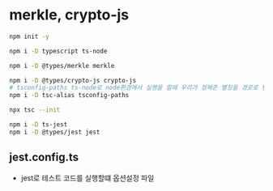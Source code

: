 # merkle, crypto-js

```sh
npm init -y

npm i -D typescript ts-node

npm i -D @types/merkle merkle

npm i -D @types/crypto-js crypto-js
# tsconfig-paths ts-node로 node환경에서 실행을 할때 우리가 정해준 별칭을 경로로 변환해서 실행시키기 위해 사용
npm i -D tsc-alias tsconfig-paths

```

```sh
npx tsc --init
```

```sh
npm i -D ts-jest
npm i -D @types/jest jest
```

## jest.config.ts
- jest로 테스트 코드를 실행할떄 옵션설정 파일